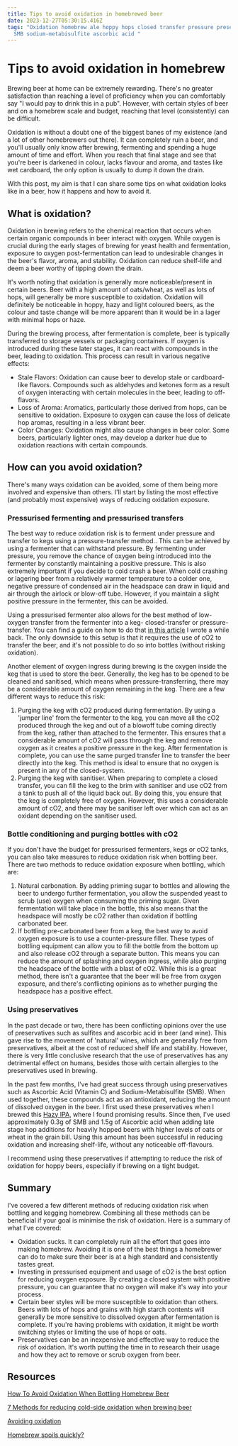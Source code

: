 ```yaml
---
title: Tips to avoid oxidation in homebrewed beer
date: 2023-12-27T05:30:15.416Z
tags: "Oxidation homebrew ale hoppy hops closed transfer pressure preservative
  SMB sodium-metabisulfite ascorbic acid "
---
```

# T﻿ips to avoid oxidation in homebrew

Brewing beer at home can be extremely rewarding. There's no greater satisfaction than reaching a level of proficiency when you can comfortably say "I would pay to drink this in a pub". However, with certain styles of beer and on a homebrew scale and budget, reaching that level (consistently) can be difficult. 

Oxidation is without a doubt one of the biggest banes of my existence (and a lot of other homebrewers out there). It can completely ruin a beer, and you'll usually only know after brewing, fermenting and spending a huge amount of time and effort. When you reach that final stage and see that you're beer is darkened in colour, lacks flavour and aroma, and tastes like wet cardboard, the only option is usually to dump it down the drain.

With this post, my aim is that I can share some tips on what oxidation looks like in a beer, how it happens and how to avoid it.

## What is oxidation?

Oxidation in brewing refers to the chemical reaction that occurs when certain organic compounds in beer interact with oxygen. While oxygen is crucial during the early stages of brewing for yeast health and fermentation, exposure to oxygen post-fermentation can lead to undesirable changes in the beer's flavor, aroma, and stability. Oxidation can reduce shelf-life and deem a beer worthy of tipping down the drain. 

I﻿t's worth noting that oxidation is generally more noticeable/present in certain beers. Beer with a high amount of oats/wheat, as well as lots of hops, will generally be more susceptible to oxidation. Oxidation will definitely be noticeable in hoppy, hazy and light coloured beers, as the colour and taste change will be more apparent than it would be in a lager with minimal hops or haze. 

During the brewing process, after fermentation is complete, beer is typically transferred to storage vessels or packaging containers. If oxygen is introduced during these later stages, it can react with compounds in the beer, leading to oxidation. This process can result in various negative effects:

* Stale Flavors: Oxidation can cause beer to develop stale or cardboard-like flavors. Compounds such as aldehydes and ketones form as a result of oxygen interacting with certain molecules in the beer, leading to off-flavors.
* Loss of Aroma: Aromatics, particularly those derived from hops, can be sensitive to oxidation. Exposure to oxygen can cause the loss of delicate hop aromas, resulting in a less vibrant beer.
* Color Changes: Oxidation might also cause changes in beer color. Some beers, particularly lighter ones, may develop a darker hue due to oxidation reactions with certain compounds.

## How can you avoid oxidation?

There's many ways oxidation can be avoided, some of them being more involved and expensive than others. I'll start by listing the most effective (and probably most expensive) ways of reducing oxidation exposure.

### Pressurised fermenting and pressurised transfers

The best way to reduce oxidation risk is to ferment under pressure and transfer to kegs using a pressure-transfer method.. This can be achieved by using a fermenter that can withstand pressure. By fermenting under pressure, you remove the chance of oxygen being introduced into the fermenter by constantly maintaining a positive pressure. This is also extremely important if you decide to cold crash a beer. When cold crashing or lagering beer from a relatively warmer temperature to a colder one, negative pressure of condensed air in the headspace can draw in liquid and air through the airlock or blow-off tube. However, if you maintain a slight positive pressure in the fermenter, this can be avoided.

Using a pressurised fermenter also allows for the best method of low-oxygen transfer from the fermenter into a keg- closed-transfer or pressure-transfer. You can find a guide on how to do that [in this article](https://krakenbrewing.netlify.app/post/2020-08-20-closed-transfer-guide/) I wrote a while back. The only downside to this setup is that it requires the use of cO2 to transfer the beer, and it's not possible to do so into bottles (without risking oxidation).

A﻿nother element of oxygen ingress during brewing is the oxygen inside the keg that is used to store the beer. Generally, the keg has to be opened to be cleaned and sanitised, which means when pressure-transferring, there may be a considerable amount of oxygen remaining in the keg. There are a few different ways to reduce this risk:

1. P﻿urging the keg with cO2 produced during fermentation. By using a 'jumper line' from the fermenter to the keg, you can move all the cO2 produced through the keg and out of a blowoff tube coming directly from the keg, rather than attached to the fermenter. This ensures that a considerable amount of cO2 will pass through the keg and remove oxygen as it creates a positive pressure in the keg. After fermentation is complete, you can use the same purged transfer line to transfer the beer directly into the keg. This method is ideal to ensure that no oxygen is present in any of the closed-system. 
2. P﻿urging the keg with sanitiser. When preparing to complete a closed transfer, you can fill the keg to the brim with sanitiser and use cO2 from a tank to push all of the liquid back out. By doing this, you ensure that the keg is completely free of oxygen. However, this uses a considerable amount of cO2, and there may be sanitiser left over which can act as an oxidant depending on the sanitiser used. 

### Bottle conditioning and purging bottles with cO2

I﻿f you don't have the budget for pressurised fermenters, kegs or cO2 tanks, you can also take measures to reduce oxidation risk when bottling beer. There are two methods to reduce oxidation exposure when bottling, which are:

1. Natural carbonation. By adding priming sugar to bottles and allowing the beer to undergo further fermentation, you allow the suspended yeast to scrub (use) oxygen when consuming the priming sugar. Given fermentation will take place in the bottle, this also means that the headspace will mostly be cO2 rather than oxidation if bottling carbonated beer. 
2. I﻿f bottling pre-carbonated beer from a keg, the best way to avoid oxygen exposure is to use a counter-pressure filler. These types of bottling equipment can allow you to fill the bottle from the bottom up and also release cO2 through a separate button. This means you can reduce the amount of splashing and oxygen ingress, while also purging the headspace of the bottle with a blast of cO2. While this is a great method, there isn't a guarantee that the beer will be free from oxygen exposure, and there's conflicting opinions as to whether purging the headspace has a positive effect.

### U﻿sing preservatives

In the past decade or two, there has been conflicting opinions over the use of preservatives such as sulfites and ascorbic acid in beer (and wine). This gave rise to the movement of 'natural' wines, which are generally free from preservatives, albeit at the cost of reduced shelf life and stability. However, there is very little conclusive research that the use of preservatives has any detrimental effect on humans, besides those with certain allergies to the preservatives used in brewing. 

In the past few months, I've had great success through using preservatives such as Ascorbic Acid (Vitamin C) and Sodium-Metabisulfite (SMB). When used together, these compounds act as an antioxidant, reducing the amount of dissolved oxygen in the beer. I first used these preservatives when I brewed this [Hazy IPA](https://krakenbrewing.netlify.app/post/2023-03-02-ddh-oat-cream-tropical-hazy/), where I found promising results.  Since then, I've used approximately 0.3g of SMB and 1.5g of Ascorbic acid when adding late stage hop additions for heavily hopped beers with higher levels of oats or wheat in the grain bill. Using this amount has been successful in reducing oxidation and increasing shelf-life, without any noticeable off-flavours.

I﻿ recommend using these preservatives if attempting to reduce the risk of oxidation for hoppy beers, especially if brewing on a tight budget.

## S﻿ummary

I﻿'ve covered a few different methods of reducing oxidation risk when bottling and kegging homebrew. Combining all these methods can be beneficial if your goal is minimise the risk of oxidation. Here is a summary of what I've covered:

* Oxidation sucks. It can completely ruin all the effort that goes into making homebrew. Avoiding it is one of the best things a homebrewer can do to make sure their beer is at a high standard and consistently tastes great.
* Investing in pressurised equipment and usage of cO2 is the best option for reducing oxygen exposure. By creating a closed system with positive pressure, you can guarantee that no oxygen will make it's way into your process. 
* Certain beer styles will be more susceptible to oxidation than others. Beers with lots of hops and grains with high starch contents will generally be more sensitive to dissolved oxygen after fermentation is complete. If you're having problems with oxidation, it might be worth switching styles or limiting the use of hops or oats. 
* Preservatives can be an inexpensive and effective way to reduce the risk of oxidation. It's worth putting the time in to research their usage and how they act to remove or scrub oxygen from beer. 

## R﻿esources

[How To Avoid Oxidation When Bottling Homebrew Beer](https://yeastplatform.com.au/avoid-oxidation-when-bottling#:~:text=Pressure%20Ferment%20and%20Use%20a%20Counterflow%20Bottle%20Filler&text=This%20helps%20to%20reduce%20the,clearer%2C%20cleaner%2Dtasting%20beer.)

[7 Methods for reducing cold-side oxidation when brewing beer](https://brulosophy.com/2018/05/10/7-methods-for-reducing-cold-side-oxidation-when-brewing-beer/)

[A﻿voiding oxidation](https://beerandbrewing.com/avoiding-oxidation/)

[H﻿omebrew spoils quickly?](https://byo.com/mr-wizard/homebrew-spoils-quickly/)